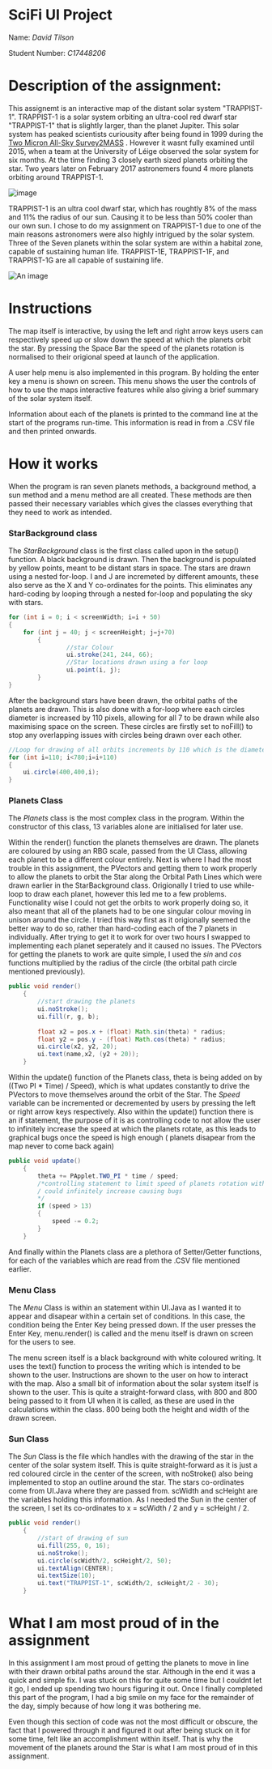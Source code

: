 # SciFi UI Project

Name: *David Tilson*

Student Number: *C17448206*

# Description of the assignment:

This assignemt is an interactive map of the distant solar system "TRAPPIST-1". TRAPPIST-1 is a solar system orbiting an ultra-cool red dwarf star "TRAPPIST-1" that is slightly larger, than the planet Jupiter. This solar system has peaked scientists curiousity after being found in 1999 during the [Two Micron All-Sky Survey2MASS](https://en.wikipedia.org/wiki/2MASS) . However it wasnt fully examined until 2015, when a team at the University of Léige observed the solar system for six months. At the time finding 3 closely earth sized planets orbiting the star. Two years later on February 2017 astronemers found 4 more planets orbiting around TRAPPIST-1. 

![image](http://cdn.spacetelescope.org/archives/images/screen/heic1802c.jpg)

TRAPPIST-1 is an ultra cool dwarf star, which has roughtly 8% of the mass and 11% the radius of our sun. Causing it to be less than 50% cooler than our own sun. I chose to do my assignment on TRAPPIST-1 due to one of the main reasons astronomers were also highly intrigued by the solar system. Three of the Seven planets within the solar system are within a habital zone, capable of sustaining human life. TRAPPIST-1E, TRAPPIST-1F, and TRAPPIST-1G are all capable of sustaining life. 

![An image](http://cdn.spacetelescope.org/archives/images/screen/heic1713b.jpg)




# Instructions

The map itself is interactive, by using the left and right arrow keys users can respectively speed up or slow down the speed at which the planets orbit the star. By pressing the Space Bar the speed of the planets rotation is normalised to their origional speed at launch of the application. 

A user help menu is also implemented in this program. By holding the enter key a menu is shown on screen. This menu shows the user the controls of how to use the maps interactive features while also giving a brief summary of the solar system itself.

Information about each of the planets is printed to the command line at the start of the programs run-time. This information is read in from a .CSV file and then printed onwards.

# How it works

When the program is ran seven planets methods, a background method, a sun method and a menu method are all created. These methods are then passed their necessary variables which gives the classes everything that they need to work as intended.

### StarBackground class
The *StarBackground* class is the first class called upon in the setup() function. A black background is drawn. Then the background is populated by yellow points, meant to be distant stars in space. The stars are drawn using a nested for-loop. I and J are incremeted by different amounts, these also serve as the X and Y co-ordinates for the points. This eliminates any hard-coding by looping through a nested for-loop and populating the sky with stars.

```Java
for (int i = 0; i < screenWidth; i=i + 50)
{
	for (int j = 40; j < screenHeight; j=j+70)
        {
                //star Colour
                ui.stroke(241, 244, 66);
                //Star locations drawn using a for loop
                ui.point(i, j);
        }
}
```

After the background stars have been drawn, the orbital paths of the planets are drawn. This is also done with a for-loop where each circles diameter is increased by 110 pixels, allowing for all 7 to be drawn while also maximising space on the screen. These circles are firstly set to noFill() to stop any overlapping issues with circles being drawn over each other.

```Java
//Loop for drawing of all orbits increments by 110 which is the diameter of the circles.
for (int i=110; i<780;i=i+110)
{
	ui.circle(400,400,i);
}
```

### Planets Class
The *Planets* class is the most complex class in the program. Within the constructor of this class, 13 variables alone are initialised for later use. 

Within the render() function the planets themselves are drawn. The planets are coloured by using an RBG scale, passed from the UI Class, allowing each planet to be a different colour entirely. Next is where I had the most trouble in this assignment, the PVectors and getting them to work properly to allow the planets to orbit the Star along the Orbital Path Lines which were drawn earlier in the StarBackground class. Origionally I tried to use while-loop to draw each planet, however this led me to a few problems. Functionality wise I could not get the orbits to work properly doing so, it also meant that all of the planets had to be one singular colour moving in unison around the circle. I tried this way first as it origionally seemed the better way to do so, rather than hard-coding each of the 7 planets in individually. After trying to get it to work for over two hours I swapped to implementing each planet seperately and it caused no issues. The PVectors for getting the planets to work are quite simple, I used the *sin* and *cos* functions multiplied by the radius of the circle (the orbital path circle mentioned previously).

```Java
public void render()
    {
        //start drawing the planets
        ui.noStroke();
        ui.fill(r, g, b);
        
        float x2 = pos.x + (float) Math.sin(theta) * radius;
        float y2 = pos.y - (float) Math.cos(theta) * radius;
        ui.circle(x2, y2, 20);
        ui.text(name,x2, (y2 + 20));
    }
```


Within the update() function of the Planets class, theta is being added on by ((Two PI * Time) / Speed), which is what updates constantly to drive the PVectors to move themselves around the orbit of the Star. The *Speed* variable can be incremented or decremented by users by pressing the left or right arrow keys respectively. Also within the update() function there is an if statement, the purpose of it is as controlling code to not allow the user to infinitely increase the speed at which the planets rotate, as this leads to graphical bugs once the speed is high enough ( planets disapear from the map never to come back again)
```Java
public void update()
    {
        theta += PApplet.TWO_PI * time / speed;
        /*controlling statement to limit speed of planets rotation without this, the planets speed
        / could infinitely increase causing bugs
        */
        if (speed > 13)
        {
            speed -= 0.2;
        }
    }
```

And finally within the Planets class are a plethora of Setter/Getter functions, for each of the variables which are read from the .CSV file mentioned earlier.

### Menu Class
The *Menu* Class is within an statement within UI.Java as I wanted it to appear and disapear within a certain set of conditions. In this case, the condition being the Enter Key being pressed down. If the user presses the Enter Key, menu.render() is called and the menu itself is drawn on screen for the users to see. 

The menu screen itself is a black background with white coloured writing. It uses the text() function to process the writing which is intended to be shown to the user. Instructions are shown to the user on how to interact with the map. Also a small bit of information about the solar system itself is shown to the user. This is quite a straight-forward class, with 800 and 800 being passed to it from UI when it is called, as these are used in the calculations within the class. 800 being both the height and width of the drawn screen.

### Sun Class
The *Sun* Class is the file which handles with the drawing of the star in the center of the solar system itself. This is quite straight-forward as it is just a red coloured circle in the center of the screen, with noStroke() also being implemented to stop an outline around the star. The stars co-ordinates come from UI.Java where they are passed from. scWidth and scHeight are the variables holding this information. As I needed the Sun in the center of the screen, I set its co-ordinates to x = scWidth / 2 and y = scHeight / 2.

```Java
public void render()
    {
        //start of drawing of sun
        ui.fill(255, 0, 16);
        ui.noStroke();
        ui.circle(scWidth/2, scHeight/2, 50);
        ui.textAlign(CENTER);
        ui.textSize(10);
        ui.text("TRAPPIST-1", scWidth/2, scHeight/2 - 30);
    }
```


# What I am most proud of in the assignment

In this assignment I am most proud of getting the planets to move in line with their drawn orbital paths around the star. Although in the end it was a quick and simple fix. I was stuck on this for quite some time but I couldnt let it go, I ended up spending two hours figuring it out. Once I finally completed this part of the program, I had a big smile on my face for the remainder of the day, simply because of how long it was bothering me.

Even though this section of code was not the most difficult or obscure, the fact that I powered through it and figured it out after being stuck on it for some time, felt like an accomplishment within itself. That is why the movement of the planets around the Star is what I am most proud of in this assignment.
